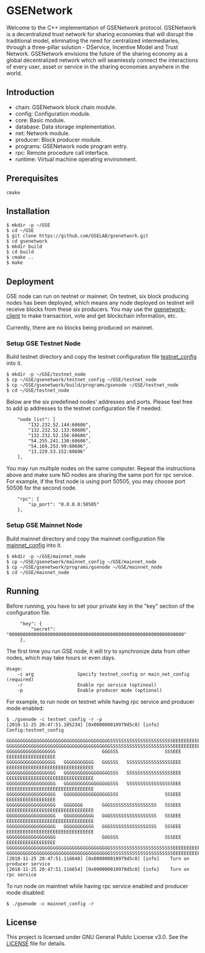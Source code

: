# GSENetwork

Welcome to the C++ implementation of GSENetwork protocol. GSENetwork is a decentralized trust network for sharing economies that will disrupt the traditional model, eliminating the need for centralized intermediaries, through a three-pillar solution - DService, Incentive Model and Trust Network. GSENetwork envisions the future of the sharing economy as a global decentralized network which will seamlessly connect the interactions of every user, asset or service in the sharing economies anywhere in the world.

 
## Introduction
  * chain: GSENetwork block chain module.
  * config: Configuration module.
  * core: Basic module.
  * database: Data storage implementation.
  * net: Network module.
  * producer: Block producer module.
  * programs: GSENetwork node program entry.
  * rpc: Remote procedure call interface.
  * runtime: Virtual machine operating environment.
  
  
## Prerequisites
```
cmake
```


## Installation
```
$ mkdir -p ~/GSE
$ cd ~/GSE
$ git clone https://github.com/GSELAB/gsenetwork.git
$ cd gsenetwork
$ mkdir build
$ cd build
$ cmake ..
$ make
```


## Deployment
GSE node can run on testnet or mainnet. On testnet, six block producing nodes has been deployed, which means any node deployed on testnet will receive blocks from these six producers. You may use the [gsenetwork-client](https://github.com/GSELAB/gsenetwork-cli) to make transaction, vote and get blockchain information, etc.

Currently, there are no blocks being produced on mainnet.

### Setup GSE Testnet Node
Build testnet directory and copy the testnet configuration file [testnet_config](testnet_config) into it.
```
$ mkdir -p ~/GSE/testnet_node
$ cp ~/GSE/gsenetwork/testnet_config ~/GSE/testnet_node
$ cp ~/GSE/gsenetwork/build/programs/gsenode ~/GSE/testnet_node
$ cd ~/GSE/testnet_node
```

Below are the six predefined nodes' addresses and ports. Please feel free to add ip addresses to the testnet configuration file if needed. 
```
    "node_list": [
        "132.232.52.144:60606",
        "132.232.52.133:60606",
        "132.232.52.156:60606",
        "54.255.241.130:60606",
        "54.169.253.99:60606",
        "13.229.53.152:60606"
    ],
```

You may run multiple nodes on the same computer. Repeat the instructions above and make sure NO nodes are sharing the same port for rpc service. For example, if the first node is using port 50505, you may choose port 50506 for the second node.
```
    "rpc": {
        "ip_port": "0.0.0.0:50505"
    },

```


### Setup GSE Mainnet Node
Build mainnet directory and copy the mainnet configuration file [mainnet_config](mainnet_config) into it. 
```
$ mkdir -p ~/GSE/mainnet_node
$ cp ~/GSE/gsenetwork/mainnet_config ~/GSE/mainnet_node
$ cp ~/GSE/gsenetwork/programs/gsenode ~/GSE/mainnet_node
$ cd ~/GSE/mainnet_node
```


## Running
Before running, you have to set your private key in the "key" section of the configuration file.
```
     "key": {
         "secret": "0000000000000000000000000000000000000000000000000000000000000000"
     },
```

The first time you run GSE node, it will try to synchronize data from other nodes, which may take hours or even days.
```
Usage:
    -c arg                Specify testnet_config or main_net_config (required)
    -r                    Enable rpc service (optinoal)
    -p                    Enable producer mode (optional)
```
For example, to run node on testnet while having rpc service and producer mode enabled:
```
$ ./gsenode -c testnet_config -r -p
[2018-11-25 20:47:51.105234] [0x000000010979d5c0] [info]    Config:testnet_config

GGGGGGGGGGGGGGGGGGGGGGGGGGGGGGGGGGGGGGSSSSSSSSSSSSSSSSSSSSSSSEEEEEEEEEEEEEEEEEEEEEEEEEEEEEEEEEEEEEE
GGGGGGGGGGGGGGGGGGGGGGGGGGGGGGGGGGGGGGSSSSSSSSSSSSSSSSSSSSSSSEEEEEEEEEEEEEEEEEEEEEEEEEEEEEEEEEEEEEE
GGGGGGGGGGGGGGGGGG                 GGGSSS                 SSSEEE                 EEEEEEEEEEEEEEEEEE
GGGGGGGGGGGGGGGGGG   GGGGGGGGGGG   GGGSSS   SSSSSSSSSSSSSSSSSEEE   EEEEEEEEEEEEEEEEEEEEEEEEEEEEEEEE
GGGGGGGGGGGGGGGGGG   GGGGGGGGGGGGGGGGGSSS   SSSSSSSSSSSSSSSSSEEE   EEEEEEEEEEEEEEEEEEEEEEEEEEEEEEEE
GGGGGGGGGGGGGGGGGG   GGGGGGGGGGGGGGGGGSSS   SSSSSSSSSSSSSSSSSEEE   EEEEEEEEEEEEEEEEEEEEEEEEEEEEEEEE
GGGGGGGGGGGGGGGGGG   GGGGGGGGGGGGGGGGGSSS                 SSSEEE                 EEEEEEEEEEEEEEEEEE
GGGGGGGGGGGGGGGGGG   GGGGGGG       GGGSSSSSSSSSSSSSSSSS   SSSEEE   EEEEEEEEEEEEEEEEEEEEEEEEEEEEEEEE
GGGGGGGGGGGGGGGGGG   GGGGGGGGGGG   GGGSSSSSSSSSSSSSSSSS   SSSEEE   EEEEEEEEEEEEEEEEEEEEEEEEEEEEEEEE
GGGGGGGGGGGGGGGGGG   GGGGGGGGGGG   GGGSSSSSSSSSSSSSSSSS   SSSEEE   EEEEEEEEEEEEEEEEEEEEEEEEEEEEEEEE
GGGGGGGGGGGGGGGGGG                 GGGSSS                 SSSEEE                 EEEEEEEEEEEEEEEEEE
GGGGGGGGGGGGGGGGGGGGGGGGGGGGGGGGGGGGGGSSSSSSSSSSSSSSSSSSSSSSSEEEEEEEEEEEEEEEEEEEEEEEEEEEEEEEEEEEEEE
GGGGGGGGGGGGGGGGGGGGGGGGGGGGGGGGGGGGGGSSSSSSSSSSSSSSSSSSSSSSSEEEEEEEEEEEEEEEEEEEEEEEEEEEEEEEEEEEEEE
[2018-11-25 20:47:51.116640] [0x000000010979d5c0] [info]    Turn on producer service
[2018-11-25 20:47:51.116654] [0x000000010979d5c0] [info]    Turn on rpc service
```

To run node on maintnet while having rpc service enabled and producer mode disabled:
```
$ ./gsenode -c mainnet_config -r
```


## License
This project is licensed under GNU General Public License v3.0. See the [LICENSE](LICENSE) file for details.
